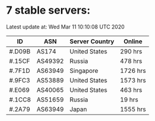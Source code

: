 # 7 stable servers:

Latest update at: Wed Mar 11 10:10:08 UTC 2020

| ID | ASN | Server Country | Online |
| -- | --- | -------------- | ------ |
| #.D09B | AS174 | United States | 290 hrs |
| #.15CF | AS49392 | Russia | 478 hrs |
| #.7F1D | AS63949 | Singapore | 1726 hrs |
| #.9FC3 | AS53889 | United States | 1573 hrs |
| #.E069 | AS40065 | United States | 463 hrs |
| #.1CC8 | AS51659 | Russia | 19 hrs |
| #.2A79 | AS63949 | Japan | 1555 hrs |

